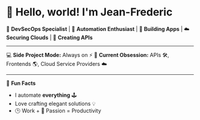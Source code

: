 # 👋 Hello, world! I'm Jean-Frederic

🚀 **DevSecOps Specialist** | 🤖 **Automation Enthusiast** | 📱 **Building Apps** | ☁️ **Securing Clouds** | 🔧 **Creating APIs**

---

💻 **Side Project Mode:** Always on ⚡️
🐙 **Current Obsession:** APIs 🛠️, Frontends 🌎, Cloud Service Providers ☁️

---

🌟 **Fun Facts**
- I automate **everything** 🕹️
- Love crafting elegant solutions 💡
- 🕒 Work + 🚀 Passion = Productivity
